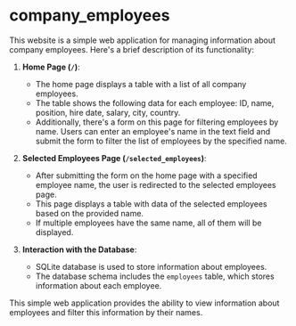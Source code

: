 # company_employees
This website is a simple web application for managing information about company employees. Here's a brief description of its functionality:

1. **Home Page (`/`)**:
   - The home page displays a table with a list of all company employees.
   - The table shows the following data for each employee: ID, name, position, hire date, salary, city, country.
   - Additionally, there's a form on this page for filtering employees by name. Users can enter an employee's name in the text field and submit the form to filter the list of employees by the specified name.

2. **Selected Employees Page (`/selected_employees`)**:
   - After submitting the form on the home page with a specified employee name, the user is redirected to the selected employees page.
   - This page displays a table with data of the selected employees based on the provided name.
   - If multiple employees have the same name, all of them will be displayed.

3. **Interaction with the Database**:
   - SQLite database is used to store information about employees.
   - The database schema includes the `employees` table, which stores information about each employee.

This simple web application provides the ability to view information about employees and filter this information by their names.
